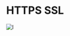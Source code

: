 # HTTPS SSL

![l](https://encrypted-tbn0.gstatic.com/images?q=tbn:ANd9GcSTPZtNjr9-0vBoVVQF8U5qeaKPcO4WroQ8WywPHdqEzA&s)
